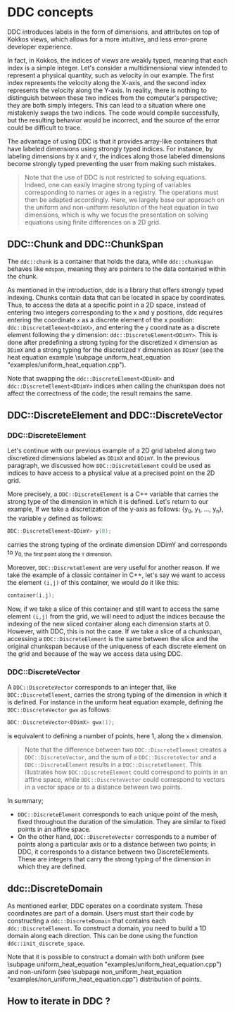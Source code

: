 # DDC concepts

<!--
Copyright (C) The DDC development team, see COPYRIGHT.md file

SPDX-License-Identifier: MIT
-->

DDC introduces labels in the form of dimensions, and attributes on top of Kokkos views, which allows for a more intuitive, and less error-prone developer experience.

In fact, in Kokkos, the indices of views are weakly typed, meaning that each index is a simple integer. Let's consider a multidimensional view intended to represent a physical quantity, such as velocity in our example. The first index represents the velocity along the X-axis, and the second index represents the velocity along the Y-axis. In reality, there is nothing to distinguish between these two indices from the computer's perspective; they are both simply integers. This can lead to a situation where one mistakenly swaps the two indices. The code would compile successfully, but the resulting behavior would be incorrect, and the source of the error could be difficult to trace.

The advantage of using DDC is that it provides array-like containers that have labeled dimensions using strongly typed indices. For instance, by labeling dimensions by `X` and `Y`, the indices along those labeled dimensions become strongly typed preventing the user from making such mistakes. 

> Note that the use of DDC is not restricted to solving equations. Indeed, one can easily imagine strong typing of variables corresponding to names or ages in a registry. The operations must then be adapted accordingly. Here, we largely base our approach on the uniform and non-uniform resolution of the heat equation in two dimensions, which is why we focus the presentation on solving equations using finite differences on a 2D grid.

## DDC::Chunk and DDC::ChunkSpan

The `ddc::chunk` is a container that holds the data, while `ddc::chunkspan` behaves like `mdspan`, meaning they are pointers to the data contained within the chunk.

As mentioned in the introduction, ddc is a library that offers strongly typed indexing. Chunks contain data that can be located in space by coordinates. Thus, to access the data at a specific point in a 2D space, instead of entering two integers corresponding to the x and y positions, ddc requires entering the  coordinate `x` as a discrete element of the x position: `ddc::DiscreteElement<DDimX>`, and entering the `y` coordinate as a discrete element following the y dimension: `ddc::DiscreteElement<DDimY>`. This is done after predefining a strong typing for the discretized `X` dimension as `DDimX` and a strong typing for the discretized `Y` dimension as `DDimY` (see the heat equation example \subpage uniform_heat_equation "examples/uniform_heat_equation.cpp"). 

Note that swapping the `ddc::DiscreteElement<DDimX>` and `ddc::DiscreteElement<DDimY>` indices when calling the chunkspan does not affect the correctness of the code; the result remains the same.

## DDC::DiscreteElement and DDC::DiscreteVector

### DDC::DiscreteElement
Let's continue with our previous example of a 2D grid labeled along two discretized dimensions labeled as `DDimX` and `DDimY`. In the previous paragraph, we discussed how `DDC::DiscreteElement` could be used as indices to have access to a physical value at a precised point on the 2D grid. 

More precisely, a `DDC::DiscreteElement` is a C++ variable that carries the strong type of the dimension in which it is defined. Let's return to our example, If we take a discretization of the y-axis as follows: {y<sub>0</sub>, y<sub>1</sub>, ..., y<sub>n</sub>}, the variable `y` defined as follows:

```cpp
DDC::DiscreteElement<DDimY> y(0);
```

carries the strong typing of the ordinate dimension DDimY and corresponds to y<sub>0, the first point along the `Y` dimension.

Moreover, `DDC::DiscreteElement` are very useful for another reason. If we take the example of a classic container in C++, let's say we want to access the element `(i,j)` of this container, we would do it like this:

```cpp
container(i,j);
```

Now, if we take a slice of this container and still want to access the same element `(i,j)` from the grid, we will need to adjust the indices because the indexing of the new sliced container along each dimension starts at 0. However, with DDC, this is not the case. If we take a slice of a chunkspan, accessing a `DDC::DiscreteElement` is the same between the slice and the original chunkspan because of the uniqueness of each discrete element on the grid and because of the way we access data using DDC.

### DDC::DiscreteVector

A `DDC::DiscreteVector` corresponds to an integer that, like `DDC::DiscreteElement`, carries the strong typing of the dimension in which it is defined. For instance in the uniform heat equation example, defining the `DDC::DiscreteVector` `gwx` as follows: 

```cpp 
DDC::DiscreteVector<DDimX> gwx(1);
```

is equivalent to defining a number of points, here 1, along the `x` dimension.

> Note that the difference between two `DDC::DiscreteElement` creates a `DDC::DiscreteVector`, and the sum of a `DDC::DiscreteVector` and a `DDC::DiscreteElement` results in a `DDC::DiscreteElement`. This illustrates how `DDC::DiscreteElement` could correspond to points in an affine space, while `DDC::DiscreteVector` could correspond to vectors in a vector space or to a distance between two points.

In summary; 

+ `DDC::DiscreteElement` corresponds to each unique point of the mesh, fixed throughout the duration of the simulation. They are similar to fixed points in an affine space. 
+ On the other hand, `DDC::DiscreteVector` corresponds to a number of points along a particular axis or to a distance between two points; in DDC, it corresponds to a distance between two DiscreteElements. These are integers that carry the strong typing of the dimension in which they are defined.

## ddc::DiscreteDomain

As mentioned earlier, DDC operates on a coordinate system. These coordinates are part of a domain. Users must start their code by constructing a `ddc::DiscreteDomain` that contains each `ddc::DiscreteElement`. To construct a domain, you need to build a 1D domain along each direction. This can be done using the function `ddc::init_discrete_space`. 

Note that it is possible to construct a domain with both uniform (see \subpage uniform_heat_equation "examples/uniform_heat_equation.cpp") and non-uniform (see \subpage non_uniform_heat_equation "examples/non_uniform_heat_equation.cpp") distribution of points.

## How to iterate in DDC ?
